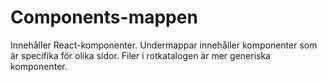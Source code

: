# Components-mappen

Innehåller React-komponenter. Undermappar innehåller komponenter som är specifika för olika sidor. Filer i rotkatalogen är mer generiska komponenter.
